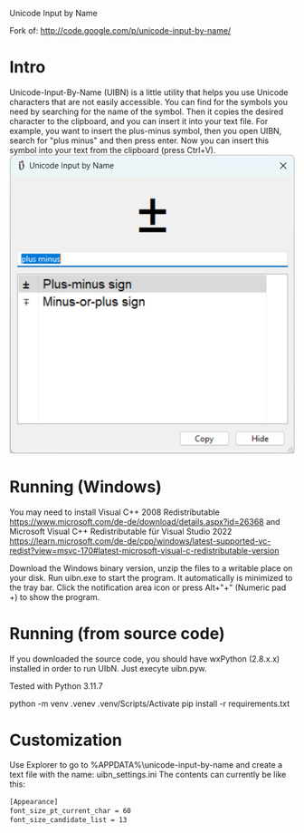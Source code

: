 Unicode Input by Name

Fork of: http://code.google.com/p/unicode-input-by-name/

Intro
=====
Unicode-Input-By-Name (UIBN) is a little utility that helps you use Unicode characters that are not easily accessible.
You can find for the symbols you need by searching for the name of the symbol. Then it copies the desired character to the clipboard, and you can insert it into your text file.
For example, you want to insert the plus-minus symbol, then you open UIBN, search for "plus minus" and then press enter. Now you can insert this symbol into your text from the clipboard (press Ctrl+V).
![](https://github.com/DorsalGreen/unicode-input-by-name/blob/main/docs/UIBN-Plus-Minus-Screenshot.png)

Running (Windows)
==========================

You may need to install Visual C++ 2008 Redistributable 
https://www.microsoft.com/de-de/download/details.aspx?id=26368
and Microsoft Visual C++ Redistributable für Visual Studio 2022
https://learn.microsoft.com/de-de/cpp/windows/latest-supported-vc-redist?view=msvc-170#latest-microsoft-visual-c-redistributable-version

Download the Windows binary version, unzip the files to
a writable place on your disk.
Run uibn.exe to start the program.
It automatically is minimized to the tray bar. Click the notification area icon or press
Alt+"+" (Numeric pad +) to show the program.

Running (from source code)
==========================

If you downloaded the source code, you should have wxPython (2.8.x.x) installed
in order to run UIbN. Just execyte uibn.pyw.

Tested with Python 3.11.7

python -m venv .venev
.venv/Scripts/Activate
pip install -r requirements.txt

Customization
=============
Use Explorer to go to %APPDATA%\unicode-input-by-name and create a text file with the name:
uibn_settings.ini
The contents can currently be like this:


    [Appearance]
    font_size_pt_current_char = 60
    font_size_candidate_list = 13
